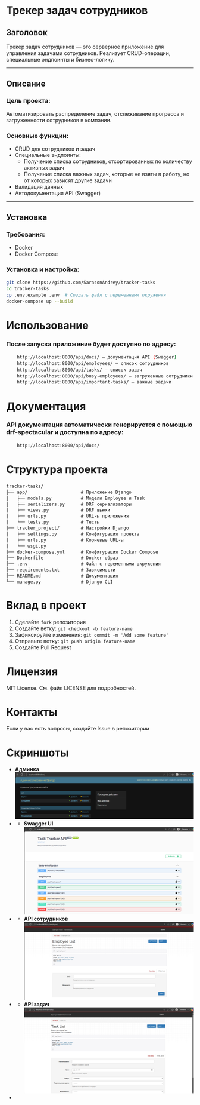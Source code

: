 # Трекер задач сотрудников

## Заголовок

Трекер задач сотрудников — это серверное приложение для управления задачами сотрудников. Реализует CRUD-операции,
специальные эндпоинты и бизнес-логику.

---

## Описание

### Цель проекта:

Автоматизировать распределение задач, отслеживание прогресса и загруженности сотрудников в компании.

### Основные функции:

- CRUD для сотрудников и задач
- Специальные эндпоинты:
    - Получение списка сотрудников, отсортированных по количеству активных задач
    - Получение списка важных задач, которые не взяты в работу, но от которых зависят другие задачи
- Валидация данных
- Автодокументация API (Swagger)

---

## Установка

### Требования:

- Docker
- Docker Compose

### Установка и настройка:

```bash
git clone https://github.com/SarasonAndrey/tracker-tasks
cd tracker-tasks
cp .env.example .env  # Создать файл с переменными окружения
docker-compose up --build
```

# Использование

### После запуска приложение будет доступно по адресу:

```bash
    http://localhost:8000/api/docs/ — документация API (Swagger)
    http://localhost:8000/api/employees/ — список сотрудников
    http://localhost:8000/api/tasks/ — список задач
    http://localhost:8000/api/busy-employees/ — загруженные сотрудники
    http://localhost:8000/api/important-tasks/ — важные задачи
```

# Документация

### API документация автоматически генерируется с помощью drf-spectacular и доступна по адресу:

```bash
    http://localhost:8000/api/docs/
```

# Структура проекта

    tracker-tasks/
    ├── app/                    # Приложение Django
    │   ├── models.py           # Модели Employee и Task
    │   ├── serializers.py      # DRF сериализаторы
    │   ├── views.py            # DRF вьюхи
    │   ├── urls.py             # URL-ы приложения
    │   └── tests.py            # Тесты
    ├── tracker_project/        # Настройки Django
    │   ├── settings.py         # Конфигурация проекта
    │   ├── urls.py             # Корневые URL-ы
    │   └── wsgi.py
    ├── docker-compose.yml      # Конфигурация Docker Compose
    ├── Dockerfile              # Docker-образ
    ├── .env                    # Файл с переменными окружения
    ├── requirements.txt        # Зависимости
    ├── README.md               # Документация
    └── manage.py               # Django CLI

# Вклад в проект

1. Сделайте `fork` репозитория
2. Создайте ветку: ```git checkout -b feature-name```
3. Зафиксируйте изменения: ```git commit -m 'Add some feature'```
4. Отправьте ветку: ```git push origin feature-name```
5. Создайте Pull Request

# Лицензия

MIT License. См. файл LICENSE для подробностей.

# Контакты

Если у вас есть вопросы, создайте Issue в репозитории

# Скриншоты

- **Админка**
  ![Админка](screenshots/admin.png)
-
    - **Swagger UI**
      ![Swagger UI](screenshots/swagger-ui.png)
-
    - **API сотрудников**
      ![API сотрудников](screenshots/employees-api.png)
-
    - **API задач**
      ![API задач](screenshots/tasks-api.png)
- 